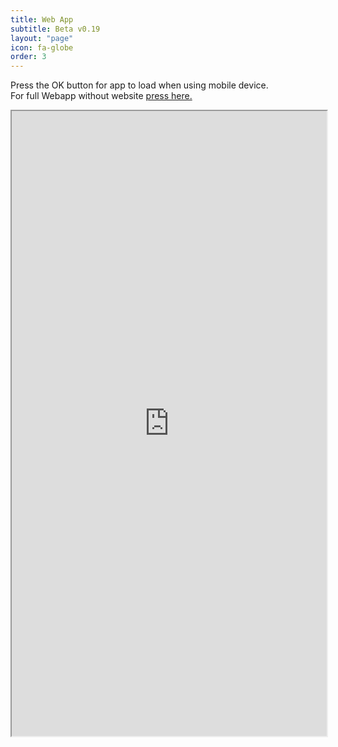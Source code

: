```yaml
---
title: Web App
subtitle: Beta v0.19
layout: "page"
icon: fa-globe
order: 3
---
```


Press the OK button for app to load when using mobile device.  
For full Webapp without website [press here.](http://Drtabet.github.io/WebV019) 

<iframe src="http://burnsplastics.com/WebV019" style="width:100%; height:1000px">
